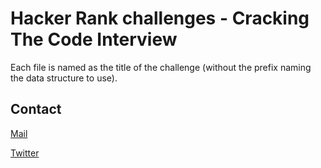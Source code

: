 # Hacker Rank challenges - Cracking The Code Interview

Each file is named as the title of the challenge (without the prefix naming the data structure to use).

## Contact

[Mail][mail]

[Twitter][twitter]

[mail]: mailto:juaneabadie@gmail.com
[twitter]: https://twitter.com/_whoan_
